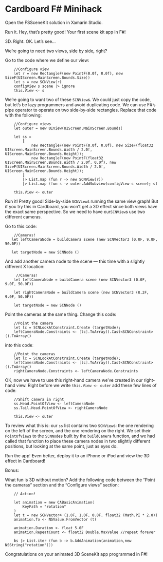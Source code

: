 # Cardboard F# Minihack

Open the FSSceneKit solution in Xamarin Studio.

Run it. Hey, that’s pretty good! Your first scene kit app in F#!

3D. Right. OK. Let’s see…

We’re going to need two views, side by side, right?

Go to the code where we define our view:

        //Configure view
        let r = new RectangleF(new PointF(0.0f, 0.0f), new SizeF(UIScreen.MainScreen.Bounds.Size))
        let s = new SCNView(r)
        configView s scene |> ignore
        this.View <- s

We’re going to want two of these `SCNView`s. We could just copy the code, but let’s be lazy programmers and avoid duplicating code. We can use F#’s pipe operator to operate on two side-by-side rectangles. Replace that code with the following:

        //Configure views
        let outer = new UIView(UIScreen.MainScreen.Bounds)

        let ss = 
            [
                new RectangleF(new PointF(0.0f, 0.0f), new SizeF(float32 UIScreen.MainScreen.Bounds.Width / 2.0f, UIScreen.MainScreen.Bounds.Height));
                new RectangleF(new PointF(float32 UIScreen.MainScreen.Bounds.Width / 2.0f, 0.0f), new SizeF(UIScreen.MainScreen.Bounds.Width / 2.0f, UIScreen.MainScreen.Bounds.Height));
            ]
            |> List.map (fun r -> new SCNView(r))
            |> List.map (fun s -> outer.AddSubview(configView s scene); s)

        this.View <- outer

Run it! Pretty good! Side-by-side `SCNView`s running the same view graph! But if you try this in Cardboard, you won’t get a 3D effect since both views have the exact same perspective. So we need to have our`SCNView`s use two different cameras.

Go to this code:

        //Cameras!
       let leftCameraNode = buildCamera scene (new SCNVector3 (0.0F, 9.0F, 50.0F))

       let targetNode = new SCNNode ()
       

And add another camera node to the scene — this time with a slightly different X location:

         //Cameras!
        let leftCameraNode = buildCamera scene (new SCNVector3 (0.0F, 9.0F, 50.0F))

        let rightCameraNode = buildCamera scene (new SCNVector3 (0.2F, 9.0F, 50.0F))

        let targetNode = new SCNNode ()

Point the cameras at the same thing. Change this code:

        //Point the camera
        let lc = SCNLookAtConstraint.Create (targetNode);
        leftCameraNode.Constraints <- [lc].ToArray().Cast<SCNConstraint>().ToArray()

into this code:

        //Point the cameras
        let lc = SCNLookAtConstraint.Create (targetNode);
        leftCameraNode.Constraints <- [lc].ToArray().Cast<SCNConstraint>().ToArray()
        rightCameraNode.Constraints <- leftCameraNode.Constraints

OK, now we have to use this right-hand camera we’ve created in our right-hand view. Right before we write `this.View <- outer` add these few lines of code:

        //Shift camera in right
        ss.Head.PointOfView <- leftCameraNode
        ss.Tail.Head.PointOfView <- rightCameraNode
       
        this.View <- outer

To review what this is: our `ss` list contains two `SCNView`s: the one rendering on the left of the screen, and the one rendering on the right. We set their `PointOfView`s to the `SCNNode`s built by the `buildCamera` function, and we had called that function to place these camera nodes in two slightly different positions, but looking at the same point, just as eyes do.

Run the app! Even better, deploy it to an iPhone or iPod and view the 3D effect in Cardboard!

Bonus:

What fun is 3D without motion? Add the following code between the “Point the cameras” section and the “Configure views” section:

        // Action!

        let animation = new CABasicAnimation(
            KeyPath = "rotation"
        )
        let t = new SCNVector4 (1.0F, 1.0F, 0.0F, float32 (Math.PI * 2.0))
        animation.To <- NSValue.FromVector (t)
 
        animation.Duration <- float 5.0F
        animation.RepeatCount <- float32 Double.MaxValue //repeat forever
       
        bs |> List.iter (fun b -> b.AddAnimation(animation,new NSString("rotation")))

Congratulations on your animated 3D SceneKit app programmed in F#!        